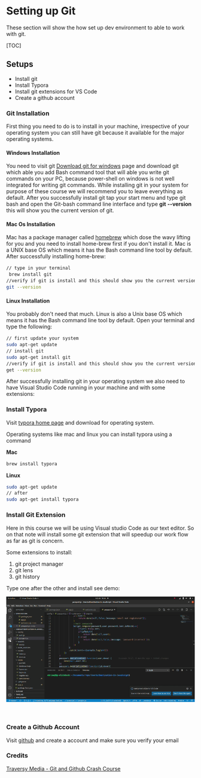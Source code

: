 # Setting up Git

These section will show the how set up dev environment to able to work with git.



[TOC]

## Setups

* Install git
* Install Typora
* Install git extensions for VS Code
* Create a github account



### Git Installation

First thing you need to do is to install in your machine, irrespective of your operating system you can still have git because it available for the major operating systems. 

#### Windows Installation

You need to visit git [Download git for windows](www.git-scm.com) page and download git which able you add Bash command tool that will able you write git commands on your PC, because power-shell on windows is not well integrated for writing git commands. While installing git in your system for purpose of these course we will recommend you to leave everything as default.  After you successfully install git tap your start menu and type git bash and open the Git-bash command line interface and type **git** **--version** this will show you the current version of git.

#### Mac Os Installation

Mac has a package manager called [homebrew](www.homebrew.com) which dose the wavy lifting for you and you need to install home-brew first if you don't install it. Mac is a UNIX base OS which means it has the Bash command line tool by default. After successfully installing home-brew:

```bash
// type in your terminal
 brew install git
//verify if git is install and this should show you the current version of git
git --version
```



#### Linux Installation

You probably don't need that much. Linux is also a Unix base OS which means it has the Bash command line tool by default. Open your terminal and type the following:

```bash
// first update your system
sudo apt-get update
// install git
sudo apt-get install git
//verify if git is install and this should show you the current version of git
get --version
```



After successfully installing git in your operating system we also need to have Visual Studio Code running in your machine and with some extensions:



### Install Typora

Visit [typora home page](typora.io)  and download for operating system.

Operating systems like mac and linux you can install typora using a command

**Mac**

```bash
brew install typora
```

  **Linux**

```bash
sudo apt-get update
// after
sudo apt-get install typora
```



### Install Git Extension 

Here in this course we will be using Visual studio Code as our text editor. So on that note will install some git extension that will speedup our work flow as far as git is concern.

Some extensions to install:

1. git project manager
2. git lens
3. git history 

Type one after the other and install  see demo:

 <img src="../assets/git-and-github-pages/git-extension.gif"/>

​      



### Create a Github Account

Visit [github](www.github.com) and create a account and make sure you verify your email



### Credits

[Traversy Media - Git and Github Crash Course](https://www.youtube.com/watch?v=SWYqp7iY_Tc&t=314s)

